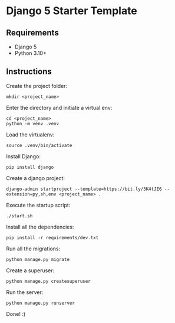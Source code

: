 # Django 5 Starter Template

## Requirements

* Django 5
* Python 3.10+

## Instructions

Create the project folder:

    mkdir <project_name>
    
Enter the directory and initiate a virtual env:

    cd <project_name>
    python -m venv .venv

Load the virtualenv:

    source .venv/bin/activate

Install Django:

    pip install django

Create a django project:

    django-admin startproject --template=https://bit.ly/3K4tJE6 --extension=py,sh,env <project_name> .

Execute the startup script:

    ./start.sh
    
Install all the dependencies:

    pip install -r requirements/dev.txt
    
Run all the migrations:

    python manage.py migrate
    
Create a superuser:

    python manage.py createsuperuser

Run the server:

    python manage.py runserver

Done! :)